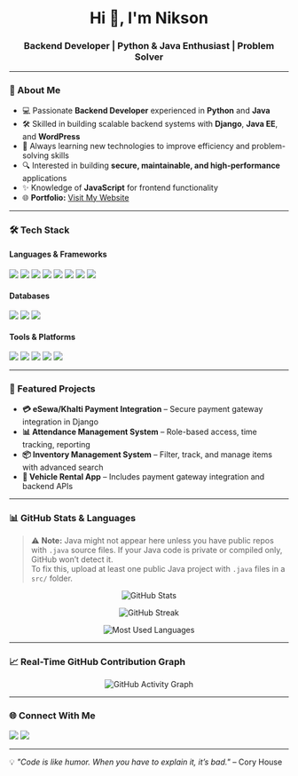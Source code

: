 <h1 align="center">Hi 👋, I'm Nikson</h1>
<h3 align="center">Backend Developer | Python & Java Enthusiast | Problem Solver</h3>

---

### 🚀 About Me
- 💻 Passionate **Backend Developer** experienced in **Python** and **Java**  
- 🛠 Skilled in building scalable backend systems with **Django**, **Java EE**, and **WordPress**  
- 🌱 Always learning new technologies to improve efficiency and problem-solving skills  
- 🔍 Interested in building **secure, maintainable, and high-performance** applications  
- ✨ Knowledge of **JavaScript** for frontend functionality  
- 🌐 **Portfolio:** [Visit My Website](YOUR_HOSTED_SITE_LINK)

---

### 🛠️ Tech Stack
#### **Languages & Frameworks**
<p>
  <img src="https://img.shields.io/badge/Python-3776AB?style=for-the-badge&logo=python&logoColor=white" />
  <img src="https://img.shields.io/badge/Java-ED8B00?style=for-the-badge&logo=openjdk&logoColor=white" />
  <img src="https://img.shields.io/badge/JavaScript-F7DF1E?style=for-the-badge&logo=javascript&logoColor=black" />
  <img src="https://img.shields.io/badge/Django-092E20?style=for-the-badge&logo=django&logoColor=white" />
  <img src="https://img.shields.io/badge/NetBeans-1B6AC6?style=for-the-badge&logo=apache-netbeans-ide&logoColor=white" />
  <img src="https://img.shields.io/badge/WordPress-21759B?style=for-the-badge&logo=wordpress&logoColor=white" />
  <img src="https://img.shields.io/badge/Bootstrap-7952B3?style=for-the-badge&logo=bootstrap&logoColor=white" />
  <img src="https://img.shields.io/badge/Tailwind_CSS-38B2AC?style=for-the-badge&logo=tailwind-css&logoColor=white" />
</p>

#### **Databases**
<p>
  <img src="https://img.shields.io/badge/MySQL-005C84?style=for-the-badge&logo=mysql&logoColor=white" />
  <img src="https://img.shields.io/badge/PostgreSQL-316192?style=for-the-badge&logo=postgresql&logoColor=white" />
  <img src="https://img.shields.io/badge/SQLite-07405E?style=for-the-badge&logo=sqlite&logoColor=white" />
</p>

#### **Tools & Platforms**
<p>
  <img src="https://img.shields.io/badge/Git-F05032?style=for-the-badge&logo=git&logoColor=white" />
  <img src="https://img.shields.io/badge/GitHub-181717?style=for-the-badge&logo=github&logoColor=white" />
  <img src="https://img.shields.io/badge/Visual_Studio_Code-0078D4?style=for-the-badge&logo=visual-studio-code&logoColor=white" />
  <img src="https://img.shields.io/badge/Postman-FF6C37?style=for-the-badge&logo=postman&logoColor=white" />
  <img src="https://img.shields.io/badge/Docker-2496ED?style=for-the-badge&logo=docker&logoColor=white" />
</p>

---

### 📌 Featured Projects
- **💳 eSewa/Khalti Payment Integration** – Secure payment gateway integration in Django  
- **📊 Attendance Management System** – Role-based access, time tracking, reporting  
- **📦 Inventory Management System** – Filter, track, and manage items with advanced search  
- **🚗 Vehicle Rental App** – Includes payment gateway integration and backend APIs

---

### 📊 GitHub Stats & Languages
> ⚠ **Note:** Java might not appear here unless you have public repos with `.java` source files. If your Java code is private or compiled only, GitHub won’t detect it.  
> To fix this, upload at least one public Java project with `.java` files in a `src/` folder.

<p align="center">
  <img src="https://github-readme-stats.vercel.app/api?username=Nikson1122&show_icons=true&theme=tokyonight" alt="GitHub Stats" />
</p>
<p align="center">
  <img src="https://github-readme-streak-stats.herokuapp.com/?user=Nikson1122&theme=tokyonight" alt="GitHub Streak" />
</p>
<p align="center">
  <img src="https://github-readme-stats.vercel.app/api/top-langs/?username=Nikson1122&layout=compact&theme=tokyonight" alt="Most Used Languages" />
</p>

---

### 📈 Real-Time GitHub Contribution Graph
<p align="center">
  <img src="https://github-readme-activity-graph.vercel.app/graph?username=Nikson1122&bg_color=0d1117&color=79fe96&line=79fe96&point=ffffff&area=true&hide_border=true" alt="GitHub Activity Graph" />
</p>

---

### 🌐 Connect With Me
<p align="left">
  <a href="https://www.linkedin.com/in/nikson-shrestha-a39387213/" target="_blank"><img src="https://img.shields.io/badge/LinkedIn-%230077B5.svg?&style=for-the-badge&logo=linkedin&logoColor=white" /></a>
  <a href="mailto:YOUR_EMAIL@gmail.com"><img src="https://img.shields.io/badge/Gmail-D14836?style=for-the-badge&logo=gmail&logoColor=white" /></a>
</p>

---

💡 *"Code is like humor. When you have to explain it, it’s bad."* – Cory House
